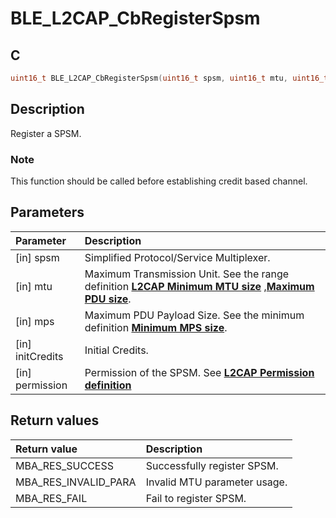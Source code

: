 # BLE_L2CAP_CbRegisterSpsm

## C

```c
uint16_t BLE_L2CAP_CbRegisterSpsm(uint16_t spsm, uint16_t mtu, uint16_t mps, uint16_t initCredits, uint8_t permission);
```

## Description

Register a SPSM.

### Note

This function should be called before establishing credit based channel.

## Parameters

|Parameter|Description|
|:---|:---|
|\[in\] spsm|Simplified Protocol/Service Multiplexer.|
|\[in\] mtu|Maximum Transmission Unit. See the range definition **[L2CAP Minimum MTU size](GUID-3D3DAB4D-5FC8-4CAA-BE96-E93529DDD62E.md)** ,**[Maximum PDU size](GUID-3D335B11-7A29-4B17-A1DE-DF88BF0D7775.md)**.|
|\[in\] mps|Maximum PDU Payload Size. See the minimum definition **[Minimum MPS size](GUID-85566BFD-E776-4955-9FBF-F5992F78AF36.md)**.|
|\[in\] initCredits|Initial Credits.|
|\[in\] permission|Permission of the SPSM. See **[L2CAP Permission definition](GUID-FBAA7B37-37A8-4DAC-8CE8-BD431738030C.md)**|

## Return values

|Return value|Description|
|:---|:---|
MBA_RES_SUCCESS|Successfully register SPSM.|
MBA_RES_INVALID_PARA|Invalid MTU parameter usage.|
MBA_RES_FAIL|Fail to register SPSM.|
